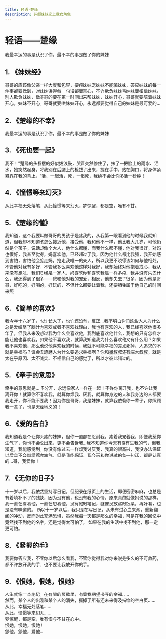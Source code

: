 ```yaml
---
title: 轻语-楚缘
description: 问题妹妹恋上我女角色
---
```



# 轻语——楚缘
我最幸运的事是认识了你，最不幸的事是做了你的妹妹
## 1. 《妹妹经》
哥哥的应该像父亲一样大度和包容，要疼妹妹宠妹妹不能骗妹妹，答应妹妹的每一件事都要做到，对妹妹讲得每一句话都要真心，不许欺负妹妹骂妹妹要相信妹妹，别人欺负妹妹，做哥哥的要在第一时间出来帮妹妹，妹妹开心，哥哥就要陪着妹妹开心，妹妹不开心，哥哥就要哄妹妹开心，永远都要觉得自己的妹妹是最可爱的…


## 2. 《楚缘的不幸》
我最幸运的事是认识了你，最不幸的事是做了你的妹妹

## 3. 《死也要一起》
我不！”楚缘的头摇摆的好似拨浪鼓，哭声突然停住了，抹了一把脸上的雨水、泪水，她突然起身，将我别在后腰上的枪拔了出来，握在手中，贴在胸口，将身体紧紧靠在我的背上，“活，一起活，死，一起死，我绝不会比你多活一秒钟！
## 4. 《憧憬等来幻灭》
从此幸福无处落笔，从此憧憬等来幻灭，梦惊醒，都是空，唯有不甘。

## 5. 《楚缘的懂》
我知道，这个我要叫做哥哥的男孩子是疼我的，从我第一眼看到他的时候我就知道，但我却不知道该怎么接近他、接受他，我和他不一样，他比我大几岁，可他仍然是个孩子，说话却像个大人，他什么都懂，而我什么都不懂，他对我很好，对妈也很好，我甚至觉得，妈喜欢他，已经超过了我，因为他什么都比我强，我开始感到害怕，害怕他会抢走妈，抢走我唯一的亲人，所以我更不晓得该如何与他相处，不管他对我有多好，不管我多么喜欢他这样对我好，我却始终对他抱着戒心，我从来没有想过，我们已经是一家人，妈喜欢你和喜欢我是一样多的，我并没有失去什么，我还得到了很多――爸和他对我的宠爱，相反，他却失去了很多，因为他是哥哥，好吃的，好喝的，好玩的，不但什么都要让着我，还要牺牲属于他自己的时间来照

## 6. 《简单的喜欢》
我今年十六岁了，也许长大了，也许还没有，反正…我不明白你们这些大人为什么总是爱绞尽了脑汁为喜欢或者不喜欢找理由，我也有喜欢的人，我已经喜欢他很多年了，但我从来没想过我为什么会喜欢他，我到底喜欢他什么，我想的只有怎样才能让他也喜欢我，如果他不喜欢我，就算我知道我为什么喜欢他又有什么用？如果我不喜欢他，那么他说他喜欢我的时候，我就不可能幸福的差点死掉，人追求的不就是幸福吗？谁会去琢磨人为什么要追求幸福啊？你和墨叔叔还有端木叔叔，就是太在乎原因、太不诚实、不相信自己的感觉了，所以才彼此错过的。
## 5. 《牵手的意思》
牵手的意思就是... 不分开，永远像家人一样在一起！不许你离开我，也不许让我离开你！就算你不喜欢我，就算你烦我、厌我，就算你身边的人和我身边的人都要我走开，你不能不要我！因为你是哥哥，我是妹妹，就算我依赖你一辈子，你照顾我一辈子，也是天经地义的！

## 6. 《爱的告白》
我知道我是个让你头疼的妹妹，但你一直都在忍耐我，疼着我宠着我，即便我惹你生气了，你也不会说出来，更不会告诉我...我不知道你今天有没有生我的气，但我知道，我能感觉到，你没有像过去一样烦我讨厌我，我真的很高兴，我没办法保证以后会不会继续惹你生气，但是我能保证，我今天和你说过的每一句话，都是认真的...哥，我爱你！

## 7. 《无你的日子》
十一岁以后，我依然坚持写日记，但纪录在纸页上的生活，即便密密麻麻，也总是有着填补不了的残缺，因为没有他，也没有我的心情，原来真的就像妈说的那样，我一直在看着他，一直在想着他，没有他的笔记，就像没放盐的饭菜，再好看，也是没有味道的。 所以十一岁以后，我只是在写日记，从未有过心血来潮，重新翻阅的冲动，反而对此充满恐惧，虽然我每一天都是那么的幸福，可是在我的回忆中竟然找不到他的名字，还是觉得太可怕了。 如果在我的生活中找不到他，那一定更可怕。

## 8. 《紧握的手》
我要你答应我，不管你以后怎么看我，不管你觉得我对你来说是多么的不可救药，都不许放开我的手，也不要让我放开你的手。

## 9. 《恨她，恨她，恨她》

人生就像一本笔记，在有限的页数里，有着我期望书写的幸福……<br>
然而，某个人的出现和某个人的消失，撕掉了所有还未来得及描绘的空白页……<br>
从此，幸福无处落笔……<br>
从此，憧憬等来幻灭……<br>
梦惊醒，都是空，唯有恨与不甘在心中。<br>
恨她，恨她，恨她！<br>
怨他，怨他，爱他…


<br>
<Twikoo/>




